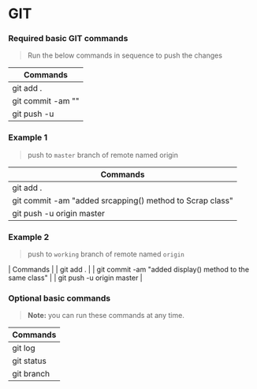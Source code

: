 # GIT


### Required basic GIT commands

>  Run the below commands in sequence to push the changes

| Commands  |
| --------  |
| git add . |
| git commit -am "<your-commit-message>" |
| git push -u <remote-name> <branch-name> |


### Example 1 

> push to `master` branch of remote named origin


| Commands  |
| --------  |
| git add . |
| git commit -am "added srcapping() method to Scrap class" |
| git push -u origin master |

### Example 2 

> push to `working` branch of remote named `origin`

| Commands  |
| git add . |
| git commit -am "added display() method to the same class" |
| git push -u origin master |

### Optional basic commands 

> **Note:** you can run these commands at any time.

| Commands   |
| ---------- |
| git log    | 
| git status |
| git branch |
